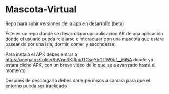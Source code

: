 # Mascota-Virtual
Repo para subir versiones de la app en desarrollo (beta)

Este es un repo donde se desarrollara una aplicacion AR de una aplicación donde 
el usuario pueda relajarse e interactuar con una mascota que estara paseando por
una isla, dormir, comer y esconderse. 

Para instala el APK 
debes entrar a 
https://mega.nz/folder/hiVnnRKI#nu11CsgYbGTW0uf__i6i5A
donde ya estara dicho APK, con un breve video de lo que se a avanzado hasta el momento

Despues de descargarlo debes darle permisos a camara para que el entorno pueda ser trackeado
